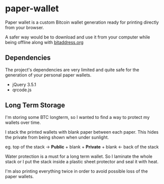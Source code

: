 # paper-wallet

Paper wallet is a custom Bitcoin wallet generation ready for printing directly from your browser.

A safer way would be to download and use it from your computer while being offline along with [bitaddress.org](https://www.bitaddress.org/)

## Dependencies

The project's dependencies are very limited and quite safe for the generation of your personal paper wallets.
* jQuery 3.5.1
* qrcode.js

## Long Term Storage

I'm storing some BTC longterm, so I wanted to find a way to protect my wallets over time.

I stack the printed wallets with blank paper between each paper.
This hides the private from being shown when under sunlight.

eg. top of the stack -> **Public** + blank + **Private** + blank <- back of the stack

Water protection is a must for a long term wallet.
So I laminate the whole stack or I put the stack inside a plastic sheet protector and seal it with heat.

I'm also printing everything twice in order to avoid possible loss of the paper wallets.
